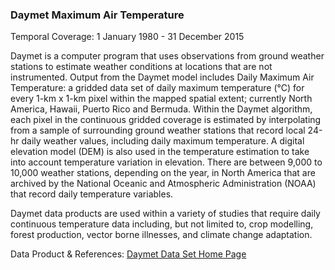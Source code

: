 ### Daymet Maximum Air Temperature
Temporal Coverage: 1 January 1980 - 31 December 2015

Daymet is a computer program that uses observations from ground weather stations to estimate weather conditions at locations that are not instrumented.  Output from the Daymet model includes Daily Maximum Air Temperature: a gridded data set of daily maximum temperature (℃) for every 1-km x 1-km pixel within the mapped spatial extent; currently North America, Hawaii, Puerto Rico and Bermuda. Within the Daymet algorithm, each pixel in the continuous gridded coverage is estimated by interpolating from a sample of surrounding ground weather stations that record local 24-hr daily weather values, including daily maximum temperature.  A digital elevation model (DEM) is also used in the temperature estimation to take into account temperature variation in elevation.  There are between 9,000 to 10,000 weather stations, depending on the year, in North America that are archived by the National Oceanic and Atmospheric Administration (NOAA) that record daily temperature variables.

Daymet data products are used within a variety of studies that require daily continuous temperature data including, but not limited to, crop modelling, forest production, vector borne illnesses, and climate change adaptation.

Data Product & References: [Daymet Data Set Home Page](https://daymet.ornl.gov/)
